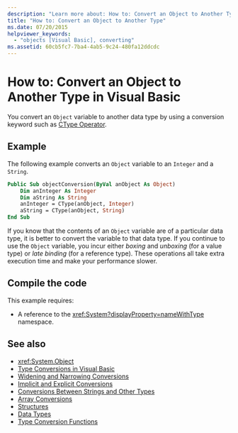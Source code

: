 ```yaml
---
description: "Learn more about: How to: Convert an Object to Another Type in Visual Basic"
title: "How to: Convert an Object to Another Type"
ms.date: 07/20/2015
helpviewer_keywords: 
  - "objects [Visual Basic], converting"
ms.assetid: 60cb5fc7-7ba4-4ab5-9c24-480fa12ddcdc
---
```

# How to: Convert an Object to Another Type in Visual Basic

You convert an `Object` variable to another data type by using a conversion keyword such as [CType Operator](../../../language-reference/functions/ctype-function.md).  
  
## Example  

 The following example converts an `Object` variable to an `Integer` and a `String`.  
  
```vb  
Public Sub objectConversion(ByVal anObject As Object)  
    Dim anInteger As Integer  
    Dim aString As String  
    anInteger = CType(anObject, Integer)  
    aString = CType(anObject, String)  
End Sub  
```  
  
 If you know that the contents of an `Object` variable are of a particular data type, it is better to convert the variable to that data type. If you continue to use the `Object` variable, you incur either *boxing* and *unboxing* (for a value type) or *late binding* (for a reference type). These operations all take extra execution time and make your performance slower.  
  
## Compile the code  

 This example requires:  
  
- A reference to the <xref:System?displayProperty=nameWithType> namespace.  
  
## See also

- <xref:System.Object>
- [Type Conversions in Visual Basic](type-conversions.md)
- [Widening and Narrowing Conversions](widening-and-narrowing-conversions.md)
- [Implicit and Explicit Conversions](implicit-and-explicit-conversions.md)
- [Conversions Between Strings and Other Types](conversions-between-strings-and-other-types.md)
- [Array Conversions](array-conversions.md)
- [Structures](structures.md)
- [Data Types](../../../language-reference/data-types/index.md)
- [Type Conversion Functions](../../../language-reference/functions/type-conversion-functions.md)
